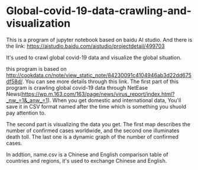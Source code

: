 # Global-covid-19-data-crawling-and-visualization
This is a program of jupyter notebook based on baidu AI studio. And there is the link: https://aistudio.baidu.com/aistudio/projectdetail/499703

It's used to crawl global covid-19 data and visualize the global situation.

this program is based on http://cookdata.cn/note/view_static_note/84230091c4104946ab3d22dd675df58d/. You can see more details through this link.
The first part of this program is crawling global covid-19 data through NetEase News(https://wp.m.163.com/163/page/news/virus_report/index.html?_nw_=1&_anw_=1). When you get domestic and international data, You'll save it in CSV format named after the time which is something you shuold pay attention to.

The second part is visualizing the data you get. 
The first map describes the number of confirmed cases worldwide, and the second one illuminates death toll.
The last one is a  dynamic graph of the number of confirmed cases.

In addtion, name.csv is a Chinese and English comparison table of countries and regions, it's used to exchange Chinese and English.
